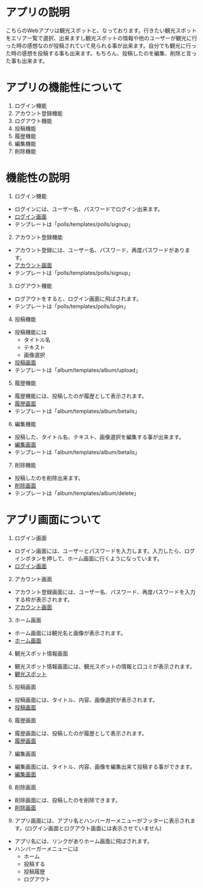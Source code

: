 # アプリの説明
こちらのWebアプリは観光スポットと、なっております。行きたい観光スポットをエリア一覧で選択、出来ますし観光スポットの情報や他のユーザーが観光に行った時の感想なのが投稿されていて見られる事が出来ます。自分でも観光に行った時の感想を投稿する事も出来ます。もちろん、投稿したのを編集、削除と言った事も出来ます。

# アプリの機能性について
1. ログイン機能
2. アカウント登録機能
3. ログアウト機能
4. 投稿機能
5. 履歴機能
6. 編集機能
7. 削除機能
# 機能性の説明
1. ログイン機能
* ログインには、ユーザー名、パスワードでログイン出来ます。
* [ログイン画面](https://5b133c76535a4926883f182367974d03.vfs.cloud9.us-east-2.amazonaws.com/polls/login/)
* テンプレートは「polls/templates/polls/signup」

2. アカウント登録機能
* アカウント登録には、ユーザー名、パスワード、再度パスワードがあります。
* [アカウント画面](https://5b133c76535a4926883f182367974d03.vfs.cloud9.us-east-2.amazonaws.com/polls/signup/)
* テンプレートは「polls/templates/polls/signup」

3. ログアウト機能
* ログアウトをすると、ログイン画面に飛ばされます。
* テンプレートは「polls/templates/polls/login」

4. 投稿機能
* 投稿機能には
  * タイトル名
  * テキスト
  * 画像選択
* [投稿画面](https://5b133c76535a4926883f182367974d03.vfs.cloud9.us-east-2.amazonaws.com/album/upload/)
* テンプレートは「album/templates/album/upload」

5. 履歴機能
* 履歴機能には、投稿したのが履歴として表示されます。
* [履歴画面](https://5b133c76535a4926883f182367974d03.vfs.cloud9.us-east-2.amazonaws.com/album/betails/)
* テンプレートは「album/templates/album/betails」

6. 編集機能
* 投稿した、タイトル名、テキスト、画像選択を編集する事が出来ます。
* [編集画面](https://5b133c76535a4926883f182367974d03.vfs.cloud9.us-east-2.amazonaws.com/album/83/edit)
* テンプレートは「album/templates/album/betails」

7. 削除機能
* 投稿したのを削除出来ます。
* [削除画面](https://5b133c76535a4926883f182367974d03.vfs.cloud9.us-east-2.amazonaws.com/album/82/delete)
* テンプレートは「album/templates/album/delete」

# アプリ画面について
1. ログイン画面
* ログイン画面には、ユーザーとパスワードを入力します。入力したら、ログインボタンを押して、ホーム画面に行くようになっています。
* [ログイン画面](https://5b133c76535a4926883f182367974d03.vfs.cloud9.us-east-2.amazonaws.com/polls/login/)

2. アカウント画面
* アカウント登録画面には、ユーザー名、パスワード、再度パスワードを入力する枠が表示されます。
* [アカウント画面](https://5b133c76535a4926883f182367974d03.vfs.cloud9.us-east-2.amazonaws.com/polls/signup/)
 
3. ホーム画面
* ホーム画面には観光名と画像が表示されます。
* [ホーム画面](https://5b133c76535a4926883f182367974d03.vfs.cloud9.us-east-2.amazonaws.com/polls/index.html)

4. 観光スポット情報画面
* 観光スポット情報画面には、観光スポットの情報と口コミが表示されます。
* [観光スポット](https://5b133c76535a4926883f182367974d03.vfs.cloud9.us-east-2.amazonaws.com/album/showall/)

5. 投稿画面
* 投稿画面には、タイトル、内容、画像選択が表示されます。
* [投稿画面](https://5b133c76535a4926883f182367974d03.vfs.cloud9.us-east-2.amazonaws.com/album/upload/)

6. 履歴画面
* 履歴画面には、投稿したのが履歴として表示されます。
* [履歴画面](https://5b133c76535a4926883f182367974d03.vfs.cloud9.us-east-2.amazonaws.com/album/betails/)

7. 編集画面
* 編集画面には、タイトル、内容、画像を編集出来て投稿する事ができます。
* [編集画面](https://5b133c76535a4926883f182367974d03.vfs.cloud9.us-east-2.amazonaws.com/album/83/edit)

8. 削除画面
* 削除画面には、投稿したのを削除できます。
* [削除画面](https://5b133c76535a4926883f182367974d03.vfs.cloud9.us-east-2.amazonaws.com/album/83/edit)

9. アプリ画面には、アプリ名とハンバーガーメニューがフッターに表示されます。(ログイン画面とログアウト画面には表示させていません)
* アプリ名には、リンクがありホーム画面に飛ばされます。
* ハンバーガーメニューには
  * ホーム
  * 投稿する
  * 投稿履歴
  * ログアウト
